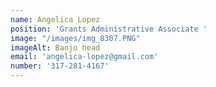 ```yaml
---
name: Angelica Lopez
position: 'Grants Administrative Associate '
image: "/images/img_8307.PNG"
imageAlt: Banjo head
email: 'angelica-lopez@gmail.com'
number: '317-281-4167'
---
```

